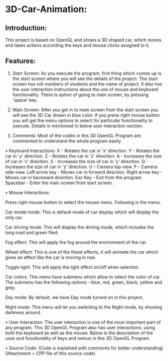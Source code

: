 # 3D-Car-Animation:

## Introduction:
This project is based on OpenGL and shows a 3D shaped car, which moves and takes actions according the keys and mouse clicks assigned to it. 

## Features: 

1.	Start Screen: As you execute the program, first thing which comes up is the start screen where you will see the details of the project. The start screen has roll-numbers of students and the name of project. It also has the user interaction instructions about the use of mouse and keyboard functionality. There is option of going to main screen, by pressing 'space' key.

2.	Main Screen: After you get in to main screen from the start screen you will see the 3D Car drawn in blue color. If you press right mouse button you will get the menu options to select for particular functionality to execute. Details is mentioned in below user interaction section.

3.	Comments: Most of the codes in this 3D OpenGL Program are commented to understand the whole program easily.

•	Keyboard Interactions:
X - Rotates the car in 'x' direction.
Y - Rotates the car in 'y' direction.
Z - Rotates the car in 'z' direction.
A - Increases the size of car in 'x' direction.
S - Increases the size of car in 'y' direction.
Q - Increases the size of car in 'z' direction.
U - Camera top view.
F - Camera side view.
Left arrow key - Moves car in forward direction.
Right arrow key - Moves car in backward direction.
Esc Key - Exit from the program.
Spacebar - Enter the main screen from start screen.

•	Mouse Interactions:
 
Press right mouse button to select the mouse menu. Following is the menu: 

Car model mode: This is default mode of car display which will display the only car.

Car driving mode: This will display the driving mode, which includes the long road and green filed.

Fog effect: This will apply the fog around the environment of the car.

Wheel effect: This is one of the finest effects, it will animate the car which gives an effect like the car is moving in real.

Toggle light: This will apply the light effect on/off when selected.

Car colors: This menu have submenu which allow to select the color of car. The submenu has the following options - blue, red, green, black, yellow and grey.

Day mode: By default, we have Day mode turned on in this project.

Night mode: This menu will let you switching to the Night mode, by showing darkness around.

•	User Interaction:
The user interaction is one of the most important part of any program. This 3D OpenGL Program also has user interactions, using both the keyboard as well as the mouse. Below is the description of the uses and functionality of keys and menus in this 3D OpenGL Program

•	Source Code: (Code is explained with comments for better understanding) 
(Attachment = CPP file of this source code)
